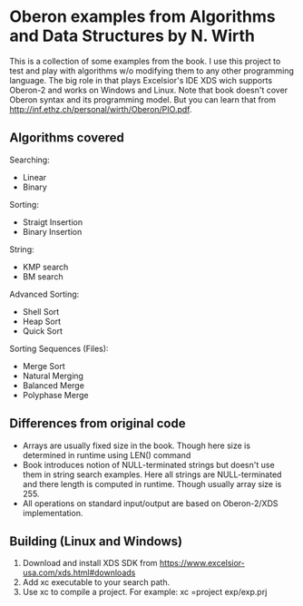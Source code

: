 # Oberon examples from Algorithms and Data Structures by N. Wirth

This is a collection of some examples from the book. I use this project to test and play with algorithms w/o modifying them to any other programming
language. The big role in that plays Excelsior's IDE XDS wich supports Oberon-2 and works on Windows and Linux. Note that book doesn't cover 
Oberon syntax and its programming model. But you can learn that from http://inf.ethz.ch/personal/wirth/Oberon/PIO.pdf.


## Algorithms covered

Searching: 
- Linear
- Binary

Sorting: 
- Straigt Insertion
- Binary Insertion

String:
- KMP search
- BM search

Advanced Sorting:
- Shell Sort
- Heap Sort
- Quick Sort

Sorting Sequences (Files):
- Merge Sort
- Natural Merging
- Balanced Merge
- Polyphase Merge

## Differences from original code

- Arrays are usually fixed size in the book. Though here size is determined in runtime using LEN() command
- Book introduces notion of NULL-terminated strings but doesn't use them in string search examples. Here all strings are NULL-terminated
  and there length is computed in runtime. Though usually array size is 255.
- All operations on standard input/output are based on Oberon-2/XDS implementation.

## Building (Linux and Windows)

1. Download and install XDS SDK from https://www.excelsior-usa.com/xds.html#downloads 
2. Add xc executable to your search path.
3. Use xc to compile a project. For example: xc =project exp/exp.prj

